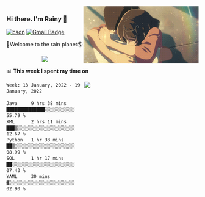 <img  align='right' height="150" src="https://github.com/LikeRainDay/LikeRainDay/blob/master/pic/img_rain_1.gif?raw=true">



### Hi there. I'm Rainy :lemon:

[![csdn](https://img.shields.io/badge/-csdn-c14438?style=flat-square&logo=c&logoColor=white)](https://blog.csdn.net/qq_15807167)
[![Gmail Badge](https://img.shields.io/badge/-gmail-c14438?style=flat-square&logo=Gmail&logoColor=white&link=mailto:houshuai0816@gmail.com)](mailto:houshuai0816@gmail.com)

🚀Welcome to the rain planet🌎

<center>
<img align='center'  src="https://source.unsplash.com/random/1200x600">
</center>

📊 **This week I spent my time on**

<img align='right'   width="300" src="https://github-readme-stats.vercel.app/api?username=LikeRainDay&show_icons=true&title_color=fff&icon_color=79ff97&text_color=9f9f9f&bg_color=151515">

<!--START_SECTION:waka-->
```text
Week: 13 January, 2022 - 19 January, 2022

Java     9 hrs 38 mins   ██████████████░░░░░░░░░░░   55.79 % 
XML      2 hrs 11 mins   ███▒░░░░░░░░░░░░░░░░░░░░░   12.67 % 
Python   1 hr 33 mins    ██▒░░░░░░░░░░░░░░░░░░░░░░   08.99 % 
SQL      1 hr 17 mins    ██░░░░░░░░░░░░░░░░░░░░░░░   07.43 % 
YAML     30 mins         ▓░░░░░░░░░░░░░░░░░░░░░░░░   02.90 % 
```
<!--END_SECTION:waka-->

